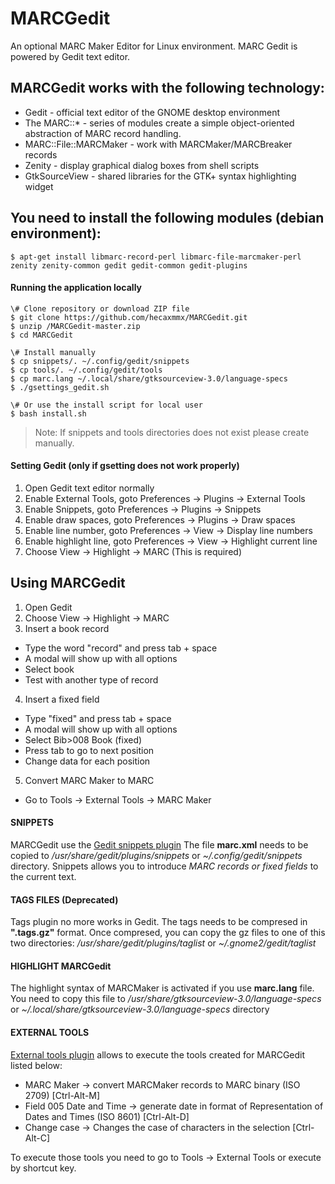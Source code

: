 # MARCGedit
An optional MARC Maker Editor for Linux environment. MARC Gedit is powered by Gedit text editor.

## MARCGedit works with the following technology:
* Gedit - official text editor of the GNOME desktop environment
* The MARC::* - series of modules create a simple object-oriented abstraction of MARC record handling.
* MARC::File::MARCMaker - work with MARCMaker/MARCBreaker records
* Zenity - display graphical dialog boxes from shell scripts
* GtkSourceView - shared libraries for the GTK+ syntax highlighting widget

## You need to install the following modules (debian environment):

```
$ apt-get install libmarc-record-perl libmarc-file-marcmaker-perl zenity zenity-common gedit gedit-common gedit-plugins
```

#### Running the application locally

```
\# Clone repository or download ZIP file
$ git clone https://github.com/hecaxmmx/MARCGedit.git
$ unzip /MARCGedit-master.zip
$ cd MARCGedit

\# Install manually
$ cp snippets/. ~/.config/gedit/snippets
$ cp tools/. ~/.config/gedit/tools
$ cp marc.lang ~/.local/share/gtksourceview-3.0/language-specs
$ ./gsettings_gedit.sh

\# Or use the install script for local user
$ bash install.sh
```

> Note: If snippets and tools directories does not exist please create manually.

#### Setting Gedit (only if gsetting does not work properly)
1. Open Gedit text editor normally
2. Enable External Tools, goto Preferences -> Plugins -> External Tools
3. Enable Snippets, goto Preferences -> Plugins -> Snippets
4. Enable draw spaces, goto Preferences -> Plugins -> Draw spaces
5. Enable line number, goto Preferences -> View -> Display line numbers
6. Enable highlight line, goto Preferences -> View -> Highlight current line
7. Choose View -> Highlight -> MARC (This is required)

## Using MARCGedit
1. Open Gedit
2. Choose View -> Highlight -> MARC
3. Insert a book record
  * Type the word "record" and press tab + space
  * A modal will show up with all options
  * Select book
  * Test with another type of record
4. Insert a fixed field
  * Type "fixed" and press tab + space
  * A modal will show up with all options
  * Select Bib>008 Book (fixed)
  * Press tab to go to next position
  * Change data for each position
5. Convert MARC Maker to MARC
  * Go to Tools -> External Tools -> MARC Maker

#### SNIPPETS
MARCGedit use the [Gedit snippets plugin](https://wiki.gnome.org/Apps/Gedit/Plugins/Snippets)
The file **marc.xml** needs to be copied to */usr/share/gedit/plugins/snippets* or *~/.config/gedit/snippets* directory.
Snippets allows you to introduce *MARC records or fixed fields* to the current text.

#### TAGS FILES (Deprecated)
Tags plugin no more works in Gedit.
The tags needs to be compresed in **".tags.gz"** format. Once compresed, you can copy the gz files to one of this two directories: */usr/share/gedit/plugins/taglist* or *~/.gnome2/gedit/taglist*

#### HIGHLIGHT MARCGedit
The highlight syntax of MARCMaker is activated if you use **marc.lang** file. You need to copy this file to */usr/share/gtksourceview-3.0/language-specs* or *~/.local/share/gtksourceview-3.0/language-specs* directory

#### EXTERNAL TOOLS
[External tools plugin](https://wiki.gnome.org/Apps/Gedit/Plugins/ExternalTools) allows to execute the tools created for MARCGedit listed below:
* MARC Maker -> convert MARCMaker records to MARC binary (ISO 2709) \[Ctrl-Alt-M\]
* Field 005 Date and Time -> generate date in format of Representation of Dates and Times (ISO 8601) \[Ctrl-Alt-D\]
* Change case -> Changes the case of characters in the selection \[Ctrl-Alt-C\]

To execute those tools you need to go to Tools -> External Tools or execute by shortcut key.
